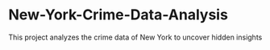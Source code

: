 # New-York-Crime-Data-Analysis
This project analyzes the crime data of New York to uncover hidden insights
